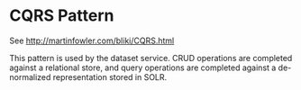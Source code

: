 # CQRS Pattern
See http://martinfowler.com/bliki/CQRS.html

This pattern is used by the dataset service. CRUD operations are completed against a relational store, and query operations are completed against a de-normalized representation stored in SOLR.
